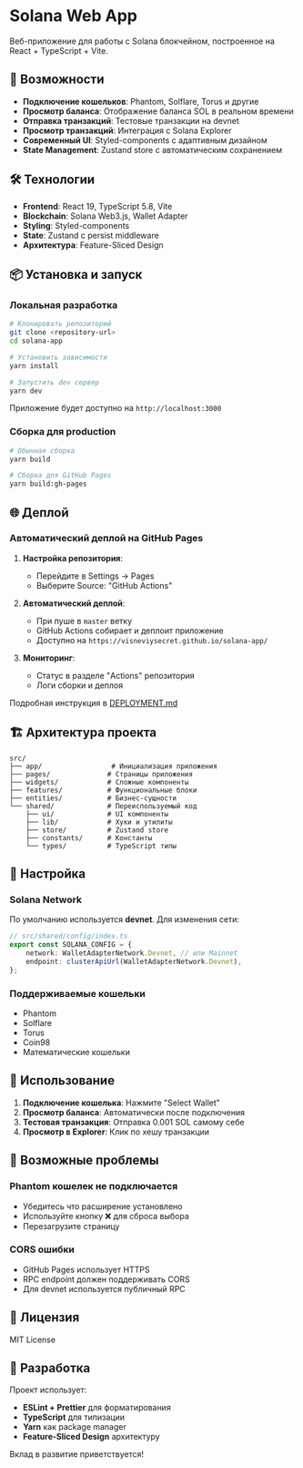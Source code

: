 # Solana Web App

Веб-приложение для работы с Solana блокчейном, построенное на React + TypeScript + Vite.

## 🚀 Возможности

-   **Подключение кошельков**: Phantom, Solflare, Torus и другие
-   **Просмотр баланса**: Отображение баланса SOL в реальном времени
-   **Отправка транзакций**: Тестовые транзакции на devnet
-   **Просмотр транзакций**: Интеграция с Solana Explorer
-   **Современный UI**: Styled-components с адаптивным дизайном
-   **State Management**: Zustand store с автоматическим сохранением

## 🛠️ Технологии

-   **Frontend**: React 19, TypeScript 5.8, Vite
-   **Blockchain**: Solana Web3.js, Wallet Adapter
-   **Styling**: Styled-components
-   **State**: Zustand с persist middleware
-   **Архитектура**: Feature-Sliced Design

## 📦 Установка и запуск

### Локальная разработка

```bash
# Клонировать репозиторий
git clone <repository-url>
cd solana-app

# Установить зависимости
yarn install

# Запустить dev сервер
yarn dev
```

Приложение будет доступно на `http://localhost:3000`

### Сборка для production

```bash
# Обычная сборка
yarn build

# Сборка для GitHub Pages
yarn build:gh-pages
```

## 🌐 Деплой

### Автоматический деплой на GitHub Pages

1. **Настройка репозитория**:

    - Перейдите в Settings → Pages
    - Выберите Source: "GitHub Actions"

2. **Автоматический деплой**:

    - При пуше в `master` ветку
    - GitHub Actions собирает и деплоит приложение
    - Доступно на `https://visneviysecret.github.io/solana-app/`

3. **Мониторинг**:
    - Статус в разделе "Actions" репозитория
    - Логи сборки и деплоя

Подробная инструкция в [DEPLOYMENT.md](./DEPLOYMENT.md)

## 🏗️ Архитектура проекта

```
src/
├── app/                 # Инициализация приложения
├── pages/              # Страницы приложения
├── widgets/            # Сложные компоненты
├── features/           # Функциональные блоки
├── entities/           # Бизнес-сущности
└── shared/             # Переиспользуемый код
    ├── ui/             # UI компоненты
    ├── lib/            # Хуки и утилиты
    ├── store/          # Zustand store
    ├── constants/      # Константы
    └── types/          # TypeScript типы
```

## 🔧 Настройка

### Solana Network

По умолчанию используется **devnet**. Для изменения сети:

```typescript
// src/shared/config/index.ts
export const SOLANA_CONFIG = {
    network: WalletAdapterNetwork.Devnet, // или Mainnet
    endpoint: clusterApiUrl(WalletAdapterNetwork.Devnet),
};
```

### Поддерживаемые кошельки

-   Phantom
-   Solflare
-   Torus
-   Coin98
-   Математические кошельки

## 📱 Использование

1. **Подключение кошелька**: Нажмите "Select Wallet"
2. **Просмотр баланса**: Автоматически после подключения
3. **Тестовая транзакция**: Отправка 0.001 SOL самому себе
4. **Просмотр в Explorer**: Клик по хешу транзакции

## 🐛 Возможные проблемы

### Phantom кошелек не подключается

-   Убедитесь что расширение установлено
-   Используйте кнопку ❌ для сброса выбора
-   Перезагрузите страницу

### CORS ошибки

-   GitHub Pages использует HTTPS
-   RPC endpoint должен поддерживать CORS
-   Для devnet используется публичный RPC

## 📄 Лицензия

MIT License

## 🤝 Разработка

Проект использует:

-   **ESLint + Prettier** для форматирования
-   **TypeScript** для типизации
-   **Yarn** как package manager
-   **Feature-Sliced Design** архитектуру

Вклад в развитие приветствуется!
